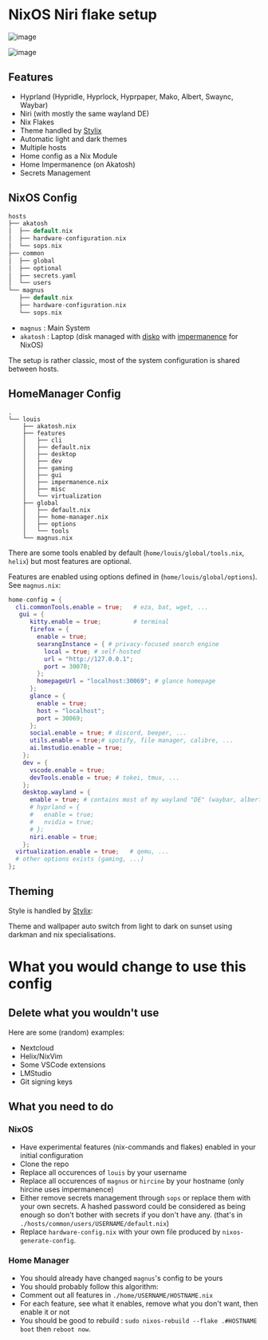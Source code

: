 # NixOS Niri flake setup
![image](https://github.com/user-attachments/assets/5d2790c7-7669-469d-8843-e7ba16432f41)

![image](https://github.com/user-attachments/assets/8f2dcffb-2955-4eec-894b-0ba63e725fac)


## Features

- Hyprland (Hypridle, Hyprlock, Hyprpaper, Mako, Albert, Swaync, Waybar)
- Niri (with mostly the same wayland DE)
- Nix Flakes
- Theme handled by [Stylix](https://github.com/danth/stylix)
- Automatic light and dark themes
- Multiple hosts
- Home config as a Nix Module
- Home Impermanence (on Akatosh)
- Secrets Management

## NixOS Config

```rust
hosts
├── akatosh
│  ├── default.nix
│  ├── hardware-configuration.nix
│  └── sops.nix
├── common
│  ├── global
│  ├── optional
│  ├── secrets.yaml
│  └── users
└── magnus
   ├── default.nix
   ├── hardware-configuration.nix
   └── sops.nix
```

- `magnus` : Main System
- `akatosh` : Laptop (disk managed with [disko](https://github.com/nix-community/disko) with [impermanence](https://nixos.wiki/wiki/Impermanence) for NixOS)

The setup is rather classic, most of the system configuration is shared between hosts.

## HomeManager Config

```
.
└── louis
    ├── akatosh.nix
    ├── features
    │   ├── cli
    │   ├── default.nix
    │   ├── desktop
    │   ├── dev
    │   ├── gaming
    │   ├── gui
    │   ├── impermanence.nix
    │   ├── misc
    │   └── virtualization
    ├── global
    │   ├── default.nix
    │   ├── home-manager.nix
    │   ├── options
    │   └── tools
    └── magnus.nix
```

There are some tools enabled by default (`home/louis/global/tools.nix`, `helix`) but most features are optional.

Features are enabled using options defined in (`home/louis/global/options`). See `magnus.nix`:

```nix
home-config = {
  cli.commonTools.enable = true;   # eza, bat, wget, ...
   gui = {
      kitty.enable = true;         # terminal
      firefox = {
        enable = true;
        searxngInstance = { # privacy-focused search engine
          local = true; # self-hosted
          url = "http://127.0.0.1";
          port = 30070;
        };
        homepageUrl = "localhost:30069"; # glance homepage
      };
      glance = {
        enable = true;
        host = "localhost";
        port = 30069;
      };
      social.enable = true; # discord, beeper, ...
      utils.enable = true;# spotify, file manager, calibre, ...
      ai.lmstudio.enable = true;
    };
    dev = {
      vscode.enable = true;
      devTools.enable = true; # tokei, tmux, ...
    };
    desktop.wayland = {
      enable = true; # contains most of my wayland "DE" (waybar, albert, swaync, ...)
      # hyprland = {
      #   enable = true;
      #   nvidia = true;
      # };
      niri.enable = true;
    };
  virtualization.enable = true;   # qemu, ...
  # other options exists (gaming, ...)
};
```

## Theming

Style is handled by [Stylix](https://github.com/danth/stylix):

Theme and wallpaper auto switch from light to dark on sunset using darkman and nix specialisations.

# What you would change to use this config

## Delete what you wouldn't use

Here are some (random) examples:

- Nextcloud
- Helix/NixVim
- Some VSCode extensions
- LMStudio
- Git signing keys

## What you need to do

### NixOS

- Have experimental features (nix-commands and flakes) enabled in your initial configuration
- Clone the repo
- Replace all occurences of `louis` by your username
- Replace all occurences of `magnus` or `hircine` by your hostname (only hircine uses impermanence)
- Either remove secrets management through `sops` or replace them with your own secrets. A hashed password could be considered as being enough so don't bother with secrets if you don't have any. (that's in `./hosts/common/users/USERNAME/default.nix`)
- Replace `hardware-config.nix` with your own file produced by `nixos-generate-config`.

### Home Manager

- You should already have changed `magnus`'s config to be yours
- You should probably follow this algorithm:
- Comment out all features in `./home/USERNAME/HOSTNAME.nix`
- For each feature, see what it enables, remove what you don't want, then enable it or not
- You should be good to rebuild : `sudo nixos-rebuild --flake .#HOSTNAME boot` then `reboot now`.
